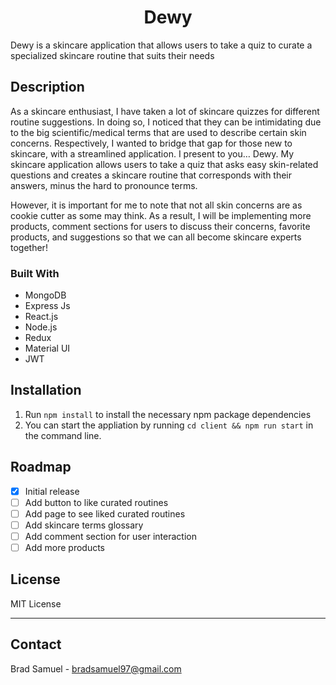 <h1 align="center"> Dewy </h1>
Dewy is a skincare application that allows users to take a quiz to curate a specialized skincare routine that suits their needs

## Description

As a skincare enthusiast, I have taken a lot of skincare quizzes for different routine suggestions. In doing so, I noticed that they can be intimidating due to the big scientific/medical terms that are used to describe certain skin concerns. Respectively, I wanted to bridge that gap for those new to skincare, with a streamlined application. I present to you… Dewy. My skincare application allows users to take a quiz that asks easy skin-related questions and creates a skincare routine that corresponds with their answers, minus the hard to pronounce terms.

However, it is important for me to note that not all skin concerns are as cookie cutter as some may think. As a result, I will be implementing more products, comment sections for users to discuss their concerns, favorite products, and suggestions so that we can all become skincare experts together!

### Built With
* MongoDB
* Express Js
* React.js 
* Node.js
* Redux
* Material UI
* JWT

## Installation
1. Run `npm install` to install the necessary npm package dependencies 
2. You can start the appliation by running `cd client && npm run start` in the command line.

## Roadmap
- [x] Initial release
- [ ] Add button to like curated routines 
- [ ] Add page to see liked curated routines
- [ ] Add skincare terms glossary
- [ ] Add comment section for user interaction
- [ ] Add more products

## License
MIT License

-----

## Contact
Brad Samuel -  bradsamuel97@gmail.com
